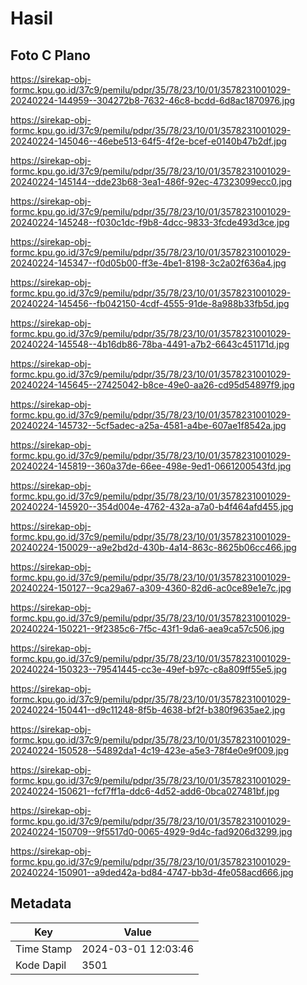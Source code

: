 # Hasil

## Foto C Plano

https://sirekap-obj-formc.kpu.go.id/37c9/pemilu/pdpr/35/78/23/10/01/3578231001029-20240224-144959--304272b8-7632-46c8-bcdd-6d8ac1870976.jpg

https://sirekap-obj-formc.kpu.go.id/37c9/pemilu/pdpr/35/78/23/10/01/3578231001029-20240224-145046--46ebe513-64f5-4f2e-bcef-e0140b47b2df.jpg

https://sirekap-obj-formc.kpu.go.id/37c9/pemilu/pdpr/35/78/23/10/01/3578231001029-20240224-145144--dde23b68-3ea1-486f-92ec-47323099ecc0.jpg

https://sirekap-obj-formc.kpu.go.id/37c9/pemilu/pdpr/35/78/23/10/01/3578231001029-20240224-145248--f030c1dc-f9b8-4dcc-9833-3fcde493d3ce.jpg

https://sirekap-obj-formc.kpu.go.id/37c9/pemilu/pdpr/35/78/23/10/01/3578231001029-20240224-145347--f0d05b00-ff3e-4be1-8198-3c2a02f636a4.jpg

https://sirekap-obj-formc.kpu.go.id/37c9/pemilu/pdpr/35/78/23/10/01/3578231001029-20240224-145456--fb042150-4cdf-4555-91de-8a988b33fb5d.jpg

https://sirekap-obj-formc.kpu.go.id/37c9/pemilu/pdpr/35/78/23/10/01/3578231001029-20240224-145548--4b16db86-78ba-4491-a7b2-6643c451171d.jpg

https://sirekap-obj-formc.kpu.go.id/37c9/pemilu/pdpr/35/78/23/10/01/3578231001029-20240224-145645--27425042-b8ce-49e0-aa26-cd95d54897f9.jpg

https://sirekap-obj-formc.kpu.go.id/37c9/pemilu/pdpr/35/78/23/10/01/3578231001029-20240224-145732--5cf5adec-a25a-4581-a4be-607ae1f8542a.jpg

https://sirekap-obj-formc.kpu.go.id/37c9/pemilu/pdpr/35/78/23/10/01/3578231001029-20240224-145819--360a37de-66ee-498e-9ed1-0661200543fd.jpg

https://sirekap-obj-formc.kpu.go.id/37c9/pemilu/pdpr/35/78/23/10/01/3578231001029-20240224-145920--354d004e-4762-432a-a7a0-b4f464afd455.jpg

https://sirekap-obj-formc.kpu.go.id/37c9/pemilu/pdpr/35/78/23/10/01/3578231001029-20240224-150029--a9e2bd2d-430b-4a14-863c-8625b06cc466.jpg

https://sirekap-obj-formc.kpu.go.id/37c9/pemilu/pdpr/35/78/23/10/01/3578231001029-20240224-150127--9ca29a67-a309-4360-82d6-ac0ce89e1e7c.jpg

https://sirekap-obj-formc.kpu.go.id/37c9/pemilu/pdpr/35/78/23/10/01/3578231001029-20240224-150221--9f2385c6-7f5c-43f1-9da6-aea9ca57c506.jpg

https://sirekap-obj-formc.kpu.go.id/37c9/pemilu/pdpr/35/78/23/10/01/3578231001029-20240224-150323--79541445-cc3e-49ef-b97c-c8a809ff55e5.jpg

https://sirekap-obj-formc.kpu.go.id/37c9/pemilu/pdpr/35/78/23/10/01/3578231001029-20240224-150441--d9c11248-8f5b-4638-bf2f-b380f9635ae2.jpg

https://sirekap-obj-formc.kpu.go.id/37c9/pemilu/pdpr/35/78/23/10/01/3578231001029-20240224-150528--54892da1-4c19-423e-a5e3-78f4e0e9f009.jpg

https://sirekap-obj-formc.kpu.go.id/37c9/pemilu/pdpr/35/78/23/10/01/3578231001029-20240224-150621--fcf7ff1a-ddc6-4d52-add6-0bca027481bf.jpg

https://sirekap-obj-formc.kpu.go.id/37c9/pemilu/pdpr/35/78/23/10/01/3578231001029-20240224-150709--9f5517d0-0065-4929-9d4c-fad9206d3299.jpg

https://sirekap-obj-formc.kpu.go.id/37c9/pemilu/pdpr/35/78/23/10/01/3578231001029-20240224-150901--a9ded42a-bd84-4747-bb3d-4fe058acd666.jpg


## Metadata

| Key        | Value               |
| ---------- | ------------------- |
| Time Stamp | 2024-03-01 12:03:46 |
| Kode Dapil | 3501                |



